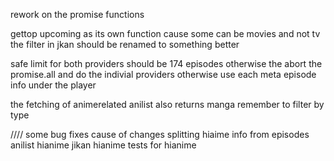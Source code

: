 
rework on the promise functions


gettop upcoming as its own function cause some can be movies and not tv
the filter in jkan should be renamed to something better


safe limit for both providers  should be 174 episodes otherwise the abort the promise.all and do the indivial providers
 otherwise use each meta episode info under the player

the fetching of animerelated anilist also returns manga remember to filter by type



//// some bug fixes cause of changes splitting hiaime info from episodes
anilist hianime
jikan hianime
tests for hianime